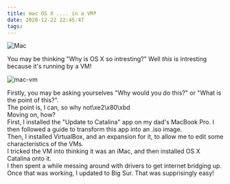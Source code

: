 ```yaml
---
title: mac OS X .... in a VM‽
date: 2020-12-22 22:45:47
tags:
---
```

![Mac](https://i.ibb.co/5LW5Bkd/Mac.png)

You may be thinking "Why is OS X so intresting?" Well _this_ is intresting because it\'s running by a VM!

![mac-vm](https://i.ibb.co/tPZsRb6/mac-vm.png)

Firstly, you may be asking yourselves "Why would you do this?" or "What is the point of this?".  
The point is, I can, so why not\xe2\x80\xbd  
Moving on, how?  
First, I installed the "Update to Catalina" app on my dad\'s MacBook Pro. I then followed a guide to transform this app into an .iso image.  
Then, I installed VirtualBox, and an expansion for it, to allow me to edit some characteristics of the VMs.  
I tricked the VM into thinking it was an iMac, and then installed OS X Catalina onto it.  
I then spent a while messing around with drivers to get internet bridging up.  
Once that was working, I updated to Big Sur. That was supprisingly easy!
